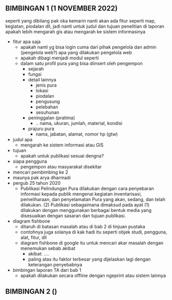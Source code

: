 ## BIMBINGAN 1 (1 NOVEMBER 2022)

seperti yang dibilang pak oka kemarin nanti akan ada fitur seperti map, kegiatan, piodalan dll, jadi nanti untuk judul dan tujuan penelitian di laporan apakah lebih mengarah gis atau mengarah ke sistem informasinya

- fitur apa saja
	- apakah nanti yg bisa login cuma dari pihak pengelola dan admin (pengelola web?) apa yang dilakukan pengelola web
  - apakah dibagi menjadi modul seperti
  - dalam satu profil pura yang bisa diinsert oleh pengempon
    - sejarah
    - fungsi
    - detail lainnya
      - jenis pura
      - lokasi
      - piodalan
      - pengusung
      - pelebahan
      - sesuhunan
    - peninggalan (pratima)
      - .. nama, ukuran, jumlah, material, kondisi
    - prajuru pura
      - nama, jabatan, alamat, nomor hp (gtw)
- judul apa
  - mengarah ke sistem informasi atau GIS
- tujuan
  - apakah untuk publikasi sesuai dengna?
- siapa pengguna
  - pengempon atau masyarakat disekitar
- mencari pembimbing ke 2
- maunya pak arya dharmadi
- pergub 25 tahun 2020
  - Publikasi Pelindungan Pura dilakukan dengan cara penyebaran informasi kepada publik mengenai kegiatan inventarisasi, pemeliharaan, dan penyelamatan Pura yang akan, sedang, dan telah dilakukan.
    (2) Publikasi sebagaimana dimaksud pada ayat (1) dilakukan dengan menggunakan berbagai bentuk media yang disesuaikan dengan sasaran dan tujuan publikasi.
- diagram fishbone
  - ditaruh di batasan masalah atau di bab 2 di tinjuan pustaka
  - contohnya juga solanya di kak hadi itu seperti objek studi, pengguna, alat, fitur, dll
  - diagram fishbone di google itu untuk mencari akar masalah dengan menemukan sebab akibat
    - akibat: ....
    - paling atas itu faktor terbesar yang dijelaskan lagi dengan keterangan penyebabnya
- bimbingan laporan TA dari bab 1
  - apakah dilakukan secara offline dengan ngeprint atau sistem lainnya

## BIMBINGAN 2 ()